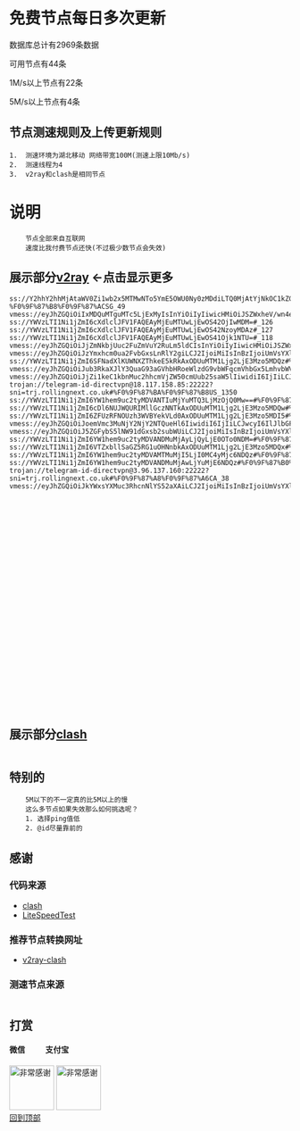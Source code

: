 # 免费节点每日多次更新
数据库总计有2969条数据 

可用节点有44条

1M/s以上节点有22条 

5M/s以上节点有4条
## 节点测速规则及上传更新规则

```
1.  测速环境为湖北移动 网络带宽100M(测速上限10Mb/s)
2.  测速线程为4
3.  v2ray和clash是相同节点 
```
# 说明
```
    节点全部来自互联网
    速度比我付费节点还快(不过极少数节点会失效)
```

## 展示部分[v2ray](https://github.com/sanzhang007/node_free/blob/main/v2ray.txt) <-点击显示更多

```
ss://Y2hhY2hhMjAtaWV0Zi1wb2x5MTMwNTo5YmE5OWU0Ny0zMDdiLTQ0MjAtYjNkOC1kZGQ3NmIzNDljMzhAcGluc2cuY3UuZWR1LmtnOjEwMTI2#Relay_%F0%9F%87%A8%F0%9F%87%B3CN-%F0%9F%87%B8%F0%9F%87%ACSG_49
vmess://eyJhZGQiOiIxMDQuMTguMTc5LjExMyIsInYiOiIyIiwicHMiOiJSZWxheV/wn4e68J+HuFVTLfCfh7rwn4e4VVNfNTg4IiwicG9ydCI6MjA4MiwiaWQiOiIwYWZiOGIyYy0xNDlhLTQ5YTgtZTkwZi1kNzc4ODRhYzkyMmYiLCJhaWQiOiIwIiwibmV0Ijoid3MiLCJ0eXBlIjoiIiwiaG9zdCI6ImVjYy52dGNzcy50b3AiLCJwYXRoIjoiL2JsdWU4IiwidGxzIjoiIn0=
ss://YWVzLTI1Ni1jZmI6cXdlclJFV1FAQEAyMjEuMTUwLjEwOS42OjIwMDM=#_126
ss://YWVzLTI1Ni1jZmI6cXdlclJFV1FAQEAyMjEuMTUwLjEwOS42NzoyMDAz#_127
ss://YWVzLTI1Ni1jZmI6cXdlclJFV1FAQEAyMjEuMTUwLjEwOS41Ojk1NTU=#_118
vmess://eyJhZGQiOiJjZmNkbjUuc2FuZmVuY2RuLm5ldCIsInYiOiIyIiwicHMiOiJSZWxheV/wn4e68J+HuFVTLfCfh6/wn4e1SlBfMTEzMyIsInBvcnQiOjgwLCJpZCI6IjIxNjA3MGFlLWYwMjgtNGJmMC04NTdhLTM4NDEyYWM2MmU4MiIsImFpZCI6IjAiLCJuZXQiOiJ3cyIsInR5cGUiOiIiLCJob3N0IjoianAxLnNhbmZlbmNkbjIuY29tIiwicGF0aCI6Ii96aC1jbiIsInRscyI6IiJ9
vmess://eyJhZGQiOiJzYmxhcm0ua2FvbGxsLnRlY2giLCJ2IjoiMiIsInBzIjoiUmVsYXlf8J+PgVpaLfCfh6fwn4e3QlJfMTIyMyIsInBvcnQiOjgwLCJpZCI6IjRhYjg4NmM3LWU2ZTItNDRhZi1iMGU5LWEyZmRjODFiZjAwNCIsImFpZCI6IjAiLCJuZXQiOiJ3cyIsInR5cGUiOiIiLCJob3N0IjoiIiwicGF0aCI6Ii8iLCJ0bHMiOiIifQ==
ss://YWVzLTI1Ni1jZmI6SFNadXlKUWNXZThkeE5kRkAxODUuMTM1Ljg2LjE3Mzo5MDQz#%F0%9F%87%B1%F0%9F%87%BBLV_431
vmess://eyJhZGQiOiJub3RkaXJlY3QuaG93aGVhbHRoeWlzdG9vbWFqcmVhbGx5LmhvbWVzIiwidiI6IjIiLCJwcyI6IlJlbGF5X/Cfj4FaWi3wn4ep8J+HqkRFXzExNTIiLCJwb3J0Ijo0NDMsImlkIjoiZTM1MDI2ZGEtZTk4NS00OWNhLWI0M2ItMjc2MDYyYTUzNWE2IiwiYWlkIjoiMCIsIm5ldCI6IndzIiwidHlwZSI6IiIsImhvc3QiOiIiLCJwYXRoIjoiL3BOVjdpelJGTE84ckdDa0lINjZrTUZQYSIsInRscyI6InRscyJ9
vmess://eyJhZGQiOiJjZi1keC1kbnMuc2hhcmVjZW50cmUub25saW5lIiwidiI6IjIiLCJwcyI6IlJlbGF5X/Cfh7rwn4e4VVMt8J+HuvCfh7hVU181NTMiLCJwb3J0Ijo0NDMsImlkIjoiMzIzODE1MWEtZjYzNC00ZGNiLWJlODQtN2ZjMDk2ZTM2NzRhIiwiYWlkIjoiMCIsIm5ldCI6IndzIiwidHlwZSI6IiIsImhvc3QiOiJkYWxsYXMuc3RhcnNlYS52aXAiLCJwYXRoIjoiLyIsInRscyI6InRscyJ9
trojan://telegram-id-directvpn@18.117.158.85:22222?sni=trj.rollingnext.co.uk#%F0%9F%87%BA%F0%9F%87%B8US_1350
ss://YWVzLTI1Ni1jZmI6YW1hem9uc2tyMDVANTIuMjYuMTQ3LjMzOjQ0Mw==#%F0%9F%87%BA%F0%9F%87%B8US_752
ss://YWVzLTI1Ni1jZmI6cDl6NUJWQURIMllGczNNTkAxODUuMTM1Ljg2LjE3Mzo5MDQw#%F0%9F%87%B1%F0%9F%87%BBLV_440
ss://YWVzLTI1Ni1jZmI6ZFUzRFNOUzh3WVBYekVLd0AxODUuMTM1Ljg2LjE3Mzo5MDI5#%F0%9F%87%B1%F0%9F%87%BBLV_438
vmess://eyJhZGQiOiJoemVmc3MuNjY2NjY2NTQueHl6IiwidiI6IjIiLCJwcyI6IlJlbGF5X/Cfj4FaWi3wn4en8J+Ht0JSXzEzNjQiLCJwb3J0IjoyMDk1LCJpZCI6IjJjODcyMjY4LWRjNjUtMzFjZC1hZmExLWZlYWU5MTBjMzdiNyIsImFpZCI6IjAiLCJuZXQiOiJ3cyIsInR5cGUiOiIiLCJob3N0IjoiaHplZnMuNjY2NjY2NTQueHl6IiwicGF0aCI6Ii9oZ2NlZm9tbiIsInRscyI6IiJ9
vmess://eyJhZGQiOiJ5ZGFybS5lNW91dGxsb2subWUiLCJ2IjoiMiIsInBzIjoiUmVsYXlf8J+HuvCfh7hVUy3wn4eu8J+Hs0lOXzExMDAiLCJwb3J0Ijo4MCwiaWQiOiI0YWI4ODZjNy1lNmUyLTQ0YWYtYjBlOS1hMmZkYzgxYmYwMDQiLCJhaWQiOiIwIiwibmV0Ijoid3MiLCJ0eXBlIjoiIiwiaG9zdCI6IiIsInBhdGgiOiIvIiwidGxzIjoiIn0=
ss://YWVzLTI1Ni1jZmI6YW1hem9uc2tyMDVANDMuMjAyLjQyLjE0OTo0NDM=#%F0%9F%87%B0%F0%9F%87%B7KR_569
ss://YWVzLTI1Ni1jZmI6VTZxbllSaGZ5RG1uOHNnbkAxODUuMTM1Ljg2LjE3Mzo5MDQx#%F0%9F%87%B1%F0%9F%87%BBLV_437
ss://YWVzLTI1Ni1jZmI6YW1hem9uc2tyMDVAMTMuMjI5LjI0MC4yMjc6NDQz#%F0%9F%87%B8%F0%9F%87%ACSG_584
ss://YWVzLTI1Ni1jZmI6YW1hem9uc2tyMDVANDMuMjAwLjYuMjE6NDQz#%F0%9F%87%B0%F0%9F%87%B7KR_558
trojan://telegram-id-directvpn@3.96.137.160:22222?sni=trj.rollingnext.co.uk#%F0%9F%87%A8%F0%9F%87%A6CA_38
vmess://eyJhZGQiOiJkYWxsYXMuc3RhcnNlYS52aXAiLCJ2IjoiMiIsInBzIjoiUmVsYXlfLfCfh7rwn4e4VVNfMjUxIiwicG9ydCI6NDQzLCJpZCI6IjMyMzgxNTFhLWY2MzQtNGRjYi1iZTg0LTdmYzA5NmUzNjc0YSIsImFpZCI6IjAiLCJuZXQiOiJ3cyIsInR5cGUiOiIiLCJob3N0IjoiIiwicGF0aCI6IiIsInRscyI6InRscyJ9





























```

## 展示部分[clash](https://github.com/sanzhang007/node_free/blob/main/clash.yaml)

```yaml
```
## 特别的

```
    5M以下的不一定真的比5M以上的慢
    这么多节点如果失效那么如何挑选呢？
    1. 选择ping值低
    2. @id尽量靠前的
```

## 感谢
### 代码来源
- [clash](https://github.com/Dreamacro/clash)
- [LiteSpeedTest](https://github.com/xxf098/LiteSpeedTest)

### 推荐节点转换网址
- [v2ray-clash](https://v1.v2rayse.com/v2ray-clash)


### 测速节点来源
```

```

## 打赏

#### 微信 &nbsp;&nbsp;&nbsp;&nbsp;&nbsp;&nbsp;&nbsp;&nbsp;&nbsp;&nbsp;支付宝 
<img src="https://github.com/sanzhang007/node_free/blob/main/png/weixin.png" width="80px" alt="非常感谢">&nbsp;<img src="https://github.com/sanzhang007/node_free/blob/main/png/alipay.png" width="80px" alt="非常感谢">
</br>
[回到顶部](#readme)